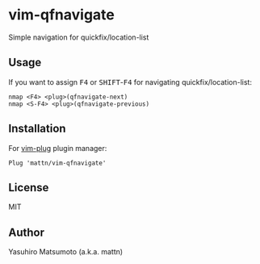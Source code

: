 # vim-qfnavigate

Simple navigation for quickfix/location-list

## Usage

If you want to assign <kbd>F4</kbd> or <kbd>SHIFT</kbd>-<kbd>F4</kbd> for navigating quickfix/location-list:

```vim
nmap <F4> <plug>(qfnavigate-next)
nmap <S-F4> <plug>(qfnavigate-previous)
```

## Installation

For [vim-plug](https://github.com/junegunn/vim-plug) plugin manager:

```
Plug 'mattn/vim-qfnavigate'
```

## License

MIT

## Author

Yasuhiro Matsumoto (a.k.a. mattn)
